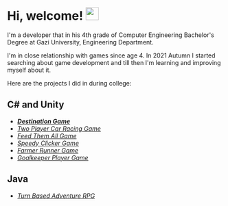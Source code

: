 <!---
umutaan50/umutaan50 is a ✨ special ✨ repository because its `README.md` (this file) appears on your GitHub profile.
You can click the Preview link to take a look at your changes.
--->
# Hi, welcome! <img src="https://raw.githubusercontent.com/MartinHeinz/MartinHeinz/master/wave.gif" width="30px">
I'm a developer that in his 4th grade of Computer Engineering Bachelor's Degree at Gazi University, Engineering Department.

I'm in close relationship with games since age 4. In 2021 Autumn I started searching about game development and till then I'm learning and improving myself about it.

Here are the projects I did in during college:

C# and Unity
---
* [***Destination Game***](https://github.com/umutaan50/DestinationGame/tree/main/DestinationGame)
* [*Two Player Car Racing Game*](https://github.com/umutaan50/TwoPlayerCarRacingGame/tree/main/TwoPlayerCarRacingGame/Assets)
* [*Feed Them All Game*](https://github.com/umutaan50/FeedThemAllGame/tree/main/FeedThemAllGame/Assets)
* [*Speedy Clicker Game*](https://github.com/umutaan50/ClickOrSlashGame/tree/main/ClickOrSlashGame/Assets)
* [*Farmer Runner Game*](https://github.com/umutaan50/FarmerRunnerGame/tree/main/FarmerRunnerGame/Assets)
* [*Goalkeeper Player Game*](https://github.com/umutaan50/GoalkeeperPlayerGame/tree/main/GoalkeeperPlayerGame/Assets)




Java
---
* [*Turn Based Adventure RPG*](https://github.com/umutaan50/OOProjectTurnBasedAdventureRPG/tree/master/src/gazi/university)

